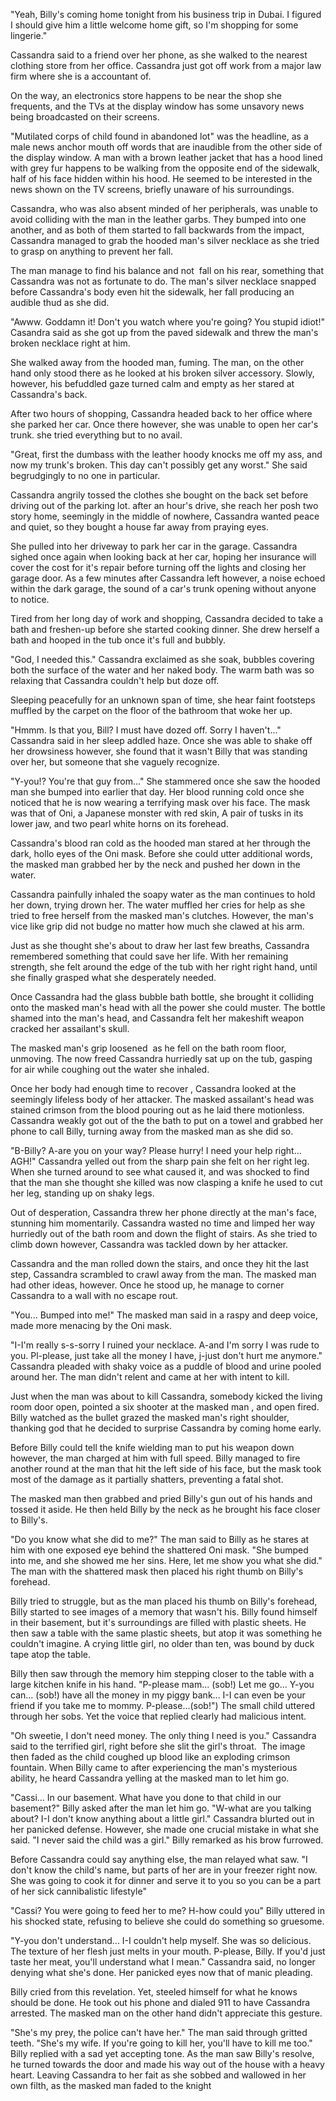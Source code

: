  

"Yeah, Billy's coming home tonight from his business trip in Dubai. I figured I should give him a little welcome home gift, so I'm shopping for some lingerie."

Cassandra said to a friend over her phone, as she walked to the nearest clothing store from her office. Cassandra just got off work from a major law firm where she is a accountant of.

On the way, an electronics store happens to be near the shop she frequents, and the TVs at the display window has some unsavory news being broadcasted on their screens.

"Mutilated corps of child found in abandoned lot" was the headline, as a male news anchor mouth off words that are inaudible from the other side of the display window. A man with a brown leather jacket that has a hood lined with grey fur happens to be walking from the opposite end of the sidewalk, half of his face hidden within his hood. He seemed to be interested in the news shown on the TV screens, briefly unaware of his surroundings.

Cassandra, who was also absent minded of her peripherals, was unable to avoid colliding with the man in the leather garbs. They bumped into one another, and as both of them started to fall backwards from the impact, Cassandra managed to grab the hooded man's silver necklace as she tried to grasp on anything to prevent her fall.

The man manage to find his balance and not  fall on his rear, something that Cassandra was not as fortunate to do. The man's silver necklace snapped before Cassandra's body even hit the sidewalk, her fall producing an audible thud as she did.

"Awww. Goddamn it! Don't you watch where you're going? You stupid idiot!" Casandra said as she got up from the paved sidewalk and threw the man's broken necklace right at him.

She walked away from the hooded man, fuming. The man, on the other hand only stood there as he looked at his broken silver accessory. Slowly, however, his befuddled gaze turned calm and empty as her stared at Cassandra's back.

After two hours of shopping, Cassandra headed back to her office where she parked her car. Once there however, she was unable to open her car's trunk. she tried everything but to no avail.

"Great, first the dumbass with the leather hoody knocks me off my ass, and now my trunk's broken. This day can't possibly get any worst." She said begrudgingly to no one in particular.

Cassandra angrily tossed the clothes she bought on the back set before driving out of the parking lot. after an hour's drive, she reach her posh two story home, seemingly in the middle of nowhere, Cassandra wanted peace and quiet, so they bought a house far away from praying eyes.

She pulled into her driveway to park her car in the garage. Cassandra sighed once again when looking back at her car, hoping her insurance will cover the cost for it's repair before turning off the lights and closing her garage door. As a few minutes after Cassandra left however, a noise echoed within the dark garage, the sound of a car's trunk opening without anyone to notice.

Tired from her long day of work and shopping, Cassandra decided to take a bath and freshen-up before she started cooking dinner. She drew herself a bath and hooped in the tub once it's full and bubbly.

"God, I needed this." Cassandra exclaimed as she soak, bubbles covering both the surface of the water and her naked body. The warm bath was so relaxing that Cassandra couldn't help but doze off.

Sleeping peacefully for an unknown span of time, she hear faint footsteps muffled by the carpet on the floor of the bathroom that woke her up.

"Hmmm. Is that you, Bill? I must have dozed off. Sorry I haven't..." Cassandra said in her sleep addled haze. Once she was able to shake off her drowsiness however, she found that it wasn't Billy that was standing over her, but someone that she vaguely recognize.

"Y-you!? You're that guy from..." She stammered once she saw the hooded man she bumped into earlier that day. Her blood running cold once she noticed that he is now wearing a terrifying mask over his face. The mask was that of Oni, a Japanese monster with red skin, A pair of tusks in its lower jaw, and two pearl white horns on its forehead.

Cassandra's blood ran cold as the hooded man stared at her through the dark, hollo eyes of the Oni mask. Before she could utter additional words, the masked man grabbed her by the neck and pushed her down in the water.

Cassandra painfully inhaled the soapy water as the man continues to hold her down, trying drown her. The water muffled her cries for help as she tried to free herself from the masked man's clutches. However, the man's vice like grip did not budge no matter how much she clawed at his arm.

Just as she thought she's about to draw her last few breaths, Cassandra remembered something that could save her life. With her remaining strength, she felt around the edge of the tub with her right right hand, until she finally grasped what she desperately needed.

Once Cassandra had the glass bubble bath bottle, she brought it colliding onto the masked man's head with all the power she could muster. The bottle shamed into the man's head, and Cassandra felt her makeshift weapon cracked her assailant's skull.

The masked man's grip loosened  as he fell on the bath room floor, unmoving. The now freed Cassandra hurriedly sat up on the tub, gasping for air while coughing out the water she inhaled.

Once her body had enough time to recover , Cassandra looked at the seemingly lifeless body of her attacker. The masked assailant's head was stained crimson from the blood pouring out as he laid there motionless. Cassandra weakly got out of the the bath to put on a towel and grabbed her phone to call Billy, turning away from the masked man as she did so.

"B-Billy? A-are you on your way? Please hurry! I need your help right... AGH!" Cassandra yelled out from the sharp pain she felt on her right leg. When she turned around to see what caused it, and was shocked to find that the man she thought she killed was now clasping a knife he used to cut her leg, standing up on shaky legs.

Out of desperation, Cassandra threw her phone directly at the man's face, stunning him momentarily. Cassandra wasted no time and limped her way hurriedly out of the bath room and down the flight of stairs. As she tried to climb down however, Cassandra was tackled down by her attacker.

Cassandra and the man rolled down the stairs, and once they hit the last step, Cassandra scrambled to crawl away from the man. The masked man had other ideas, however. Once he stood up, he manage to corner Cassandra to a wall with no escape rout.

"You... Bumped into me!" The masked man said in a raspy and deep voice, made more menacing by the Oni mask.

"I-I'm really s-s-sorry I ruined your necklace. A-and I'm sorry I was rude to you. Pl-please, just take all the money I have, j-just don't hurt me anymore." Cassandra pleaded with shaky voice as a puddle of blood and urine pooled around her. The man didn't relent and came at her with intent to kill.

Just when the man was about to kill Cassandra, somebody kicked the living room door open, pointed a six shooter at the masked man , and open fired. Billy watched as the bullet grazed the masked man's right shoulder, thanking god that he decided to surprise Cassandra by coming home early.

Before Billy could tell the knife wielding man to put his weapon down however, the man charged at him with full speed. Billy managed to fire another round at the man that hit the left side of his face, but the mask took most of the damage as it partially shatters, preventing a fatal shot.

The masked man then grabbed and pried Billy's gun out of his hands and tossed it aside. He then held Billy by the neck as he brought his face closer to Billy's.

"Do you know what she did to me?" The man said to Billy as he stares at him with one exposed eye behind the shattered Oni mask. "She bumped into me, and she showed me her sins. Here, let me show you what she did." The man with the shattered mask then placed his right thumb on Billy's forehead.

Billy tried to struggle, but as the man placed his thumb on Billy's forehead, Billy started to see images of a memory that wasn't his. Billy found himself in their basement, but it's surroundings are filled with plastic sheets. He then saw a table with the same plastic sheets, but atop it was something he couldn't imagine. A crying little girl, no older than ten, was bound by duck tape atop the table.

Billy then saw through the memory him stepping closer to the table with a large kitchen knife in his hand. "P-please mam... (sob!) Let me go... Y-you can... (sob!) have all the money in my piggy bank... I-I can even be your friend if you take me to mommy. P-please...(sob!") The small child uttered through her sobs. Yet the voice that replied clearly had malicious intent.

"Oh sweetie, I don't need money. The only thing I need is you." Cassandra said to the terrified girl, right before she slit the girl's throat.  The image then faded as the child coughed up blood like an exploding crimson fountain. When Billy came to after experiencing the man's mysterious ability, he heard Cassandra yelling at the masked man to let him go.

"Cassi... In our basement. What have you done to that child in our basement?" Billy asked after the man let him go. "W-what are you talking about? I-I don't know anything about a little girl." Cassandra blurted out in her panicked defense. However, she made one crucial mistake in what she said. "I never said the child was a girl." Billy remarked as his brow furrowed.

Before Cassandra could say anything else, the man relayed what saw. "I don't know the child's name, but parts of her are in your freezer right now. She was going to cook it for dinner and serve it to you so you can be a part of her sick cannibalistic lifestyle"

"Cassi? You were going to feed her to me? H-how could you" Billy uttered in his shocked state, refusing to believe she could do something so gruesome.

"Y-you don't understand... I-I couldn't help myself. She was so delicious. The texture of her flesh just melts in your mouth. P-please, Billy. If you'd just taste her meat, you'll understand what I mean." Cassandra said, no longer denying what she's done. Her panicked eyes now that of manic pleading.

Billy cried from this revelation. Yet, steeled himself for what he knows should be done. He took out his phone and dialed 911 to have Cassandra arrested. The masked man on the other hand didn't appreciate this gesture.

"She's my prey, the police can't have her." The man said through gritted teeth. "She's my wife. If you're going to kill her, you'll have to kill me too." Billy replied with a sad yet accepting tone. As the man saw Billy's resolve, he turned towards the door and made his way out of the house with a heavy heart. Leaving Cassandra to her fait as she sobbed and wallowed in her own filth, as the masked man faded to the knight